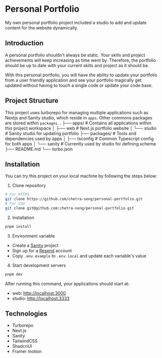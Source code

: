 # Personal Portfolio
My own personal portfolio project included a studio to add and update content for the website dynamically.
## Introduction
A personal portfolio shouldn't always be static. Your skills and project achievements will keep increasing as time went by. Therefore, the portfolio should be up to date with your current skills and project as it should be. 

With this personal portfolio, you will have the ability to update your portfolio from a user friendly application and see your portfolio magically get updated without having to touch a single code or update your code base.
## Project Structure
This project uses turborepo for managing multiple applications such as Nextjs and Sanity studio, which reside in `apps`. Other commons packages are stored within `packages`.
.
├── apps/                  # Contains all applications within this project workspace
│   ├── web                # Next.js portfolio website
│   └── studio             # Sanity studio for updating portfolio
├── packages/              # Tools and dependencies used by apps
│   ├── tsconfig           # Common Typescript config for both apps
│   └── sanity             # Currently used by studio for defining schema
├── README.md
└── turbo.json
## Installation
You can try this project on your local machine by following the steps below:
1. Clone repository
```bash
# For HTTPS
git clone https://github.com/chetra-seng/personal-portfolio.git
# For SSH
git clone git@github.com:chetra-seng/personal-portfolio.git
```

2. Installation
```sh
pnpm install
```

3. Environment variable
- Create a [Sanity](https://www.sanity.io/) project
- Sign up for a [Resend](https://resend.com/) account
- Copy `.env.example` to `.env.local` and update each variable's value

4. Start development servers
```sh
pnpm dev
```
After running this command, your applications should start at:
- web: [http://localhost:3000](https://localhost:3000)
- studio: [http://localhost:3333](http://localhost:3333)

## Technologies
- Turborepo
- Next.js
- Sanity
- TailwindCSS
- ShadcnUI
- Framer motion